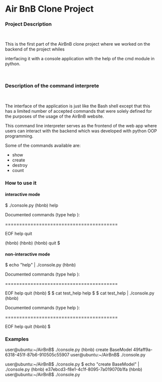 <h1>Air BnB Clone Project</h1>

<h3>Project Description</h3>
<br>
<p>This is the first part of the AirBnB clone project where we worked on the backend of the project whiles</p>
<p>interfacing it with a console application with the help of the cmd module in python.</p>
<br>
<h3>Description of the command interprete</h3>
<br>
<p>The interface of the application is just like the Bash shell except that this has a limited number of accepted commands that were solely defined for the purposes of the usage of the AirBnB website.</p>
<p>This command line interpreter serves as the frontend of the web app where users can interact with the backend which was developed with python OOP programming.</p>
<p>Some of the commands available are:</p>
<ul>
<li>show</li>
<li>create</li>
<li>destroy</li>
<li>count</li>
</ul>

<h3>How to use it</h3>
<h4> <strong>interactive mode</strong></h4>
<div>
$ ./console.py
(hbnb) help

<p>Documented commands (type help <topic>):</p>
</p>========================================</p>
EOF  help  quit

(hbnb) 
(hbnb) 
(hbnb) quit
$
</div>
<h4><strong>non-interactive mode</strong></h4>
<div>
$ echo "help" | ./console.py
(hbnb)

<p>Documented commands (type help <topic>):</p>
<p>========================================</p>
EOF  help  quit
(hbnb) 
$
$ cat test_help
help
$
$ cat test_help | ./console.py
(hbnb)

<p>Documented commands (type help <topic>):</p>
<p>========================================</p>
EOF  help  quit
(hbnb) 
$
</h4>
<h3>Examples</h3>
<div>

user@ubuntu:~/AirBnB$ ./console.py
(hbnb) create BaseModel
49faff9a-6318-451f-87b6-910505c55907
user@ubuntu:~/AirBnB$ ./console.py

</div>
<div>
user@ubuntu:~/AirBnB$ ./console.py $ echo "create BaseModel" | ./console.py
(hbnb)
e37ebcd3-f8e1-4c1f-8095-7a019070b1fa
(hbnb)
user@ubuntu:~/AirBnB$ ./console.py
</div>
